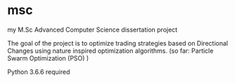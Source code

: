 # msc

my M.Sc Advanced Computer Science dissertation project

The goal of the project is to optimize trading strategies based on Directional Changes using nature inspired optimization algorithms. (so far: Particle Swarm Optimization (PSO) )

Python 3.6.6 required
